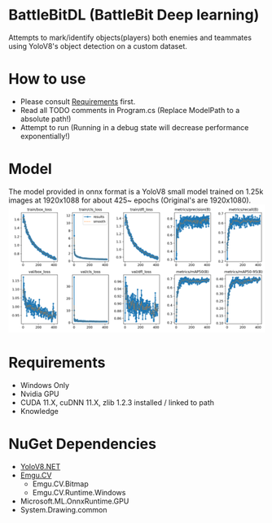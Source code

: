 # BattleBitDL (BattleBit Deep learning)
Attempts to mark/identify objects(players) both enemies and teammates using YoloV8's object detection on a custom dataset.

# How to use
- Please consult [Requirements](#Requirements) first.
- Read all TODO comments in Program.cs (Replace ModelPath to a absolute path!)
- Attempt to run (Running in a debug state will decrease performance exponentially!)

# Model
The model provided in onnx format is a YoloV8 small model trained on 1.25k images at 1920x1088 for about 425~ epochs (Original's are 1920x1080).
![Model Results](results.png)

# Requirements
- Windows Only
- Nvidia GPU
- CUDA 11.X, cuDNN 11.X, zlib 1.2.3 installed / linked to path
- Knowledge

# NuGet Dependencies
- [YoloV8.NET](https://github.com/sstainba/Yolov8.Net/)
- [Emgu.CV](https://github.com/emgucv/emgucv)
  - Emgu.CV.Bitmap
  - Emgu.CV.Runtime.Windows
- Microsoft.ML.OnnxRuntime.GPU
- System.Drawing.common